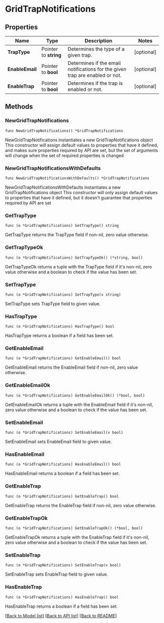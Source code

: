 # GridTrapNotifications

## Properties

Name | Type | Description | Notes
------------ | ------------- | ------------- | -------------
**TrapType** | Pointer to **string** | Determines the type of a given trap. | [optional] 
**EnableEmail** | Pointer to **bool** | Determines if the email notifications for the given trap are enabled or not. | [optional] 
**EnableTrap** | Pointer to **bool** | Determines if the trap is enabled or not. | [optional] 

## Methods

### NewGridTrapNotifications

`func NewGridTrapNotifications() *GridTrapNotifications`

NewGridTrapNotifications instantiates a new GridTrapNotifications object
This constructor will assign default values to properties that have it defined,
and makes sure properties required by API are set, but the set of arguments
will change when the set of required properties is changed

### NewGridTrapNotificationsWithDefaults

`func NewGridTrapNotificationsWithDefaults() *GridTrapNotifications`

NewGridTrapNotificationsWithDefaults instantiates a new GridTrapNotifications object
This constructor will only assign default values to properties that have it defined,
but it doesn't guarantee that properties required by API are set

### GetTrapType

`func (o *GridTrapNotifications) GetTrapType() string`

GetTrapType returns the TrapType field if non-nil, zero value otherwise.

### GetTrapTypeOk

`func (o *GridTrapNotifications) GetTrapTypeOk() (*string, bool)`

GetTrapTypeOk returns a tuple with the TrapType field if it's non-nil, zero value otherwise
and a boolean to check if the value has been set.

### SetTrapType

`func (o *GridTrapNotifications) SetTrapType(v string)`

SetTrapType sets TrapType field to given value.

### HasTrapType

`func (o *GridTrapNotifications) HasTrapType() bool`

HasTrapType returns a boolean if a field has been set.

### GetEnableEmail

`func (o *GridTrapNotifications) GetEnableEmail() bool`

GetEnableEmail returns the EnableEmail field if non-nil, zero value otherwise.

### GetEnableEmailOk

`func (o *GridTrapNotifications) GetEnableEmailOk() (*bool, bool)`

GetEnableEmailOk returns a tuple with the EnableEmail field if it's non-nil, zero value otherwise
and a boolean to check if the value has been set.

### SetEnableEmail

`func (o *GridTrapNotifications) SetEnableEmail(v bool)`

SetEnableEmail sets EnableEmail field to given value.

### HasEnableEmail

`func (o *GridTrapNotifications) HasEnableEmail() bool`

HasEnableEmail returns a boolean if a field has been set.

### GetEnableTrap

`func (o *GridTrapNotifications) GetEnableTrap() bool`

GetEnableTrap returns the EnableTrap field if non-nil, zero value otherwise.

### GetEnableTrapOk

`func (o *GridTrapNotifications) GetEnableTrapOk() (*bool, bool)`

GetEnableTrapOk returns a tuple with the EnableTrap field if it's non-nil, zero value otherwise
and a boolean to check if the value has been set.

### SetEnableTrap

`func (o *GridTrapNotifications) SetEnableTrap(v bool)`

SetEnableTrap sets EnableTrap field to given value.

### HasEnableTrap

`func (o *GridTrapNotifications) HasEnableTrap() bool`

HasEnableTrap returns a boolean if a field has been set.


[[Back to Model list]](../README.md#documentation-for-models) [[Back to API list]](../README.md#documentation-for-api-endpoints) [[Back to README]](../README.md)


